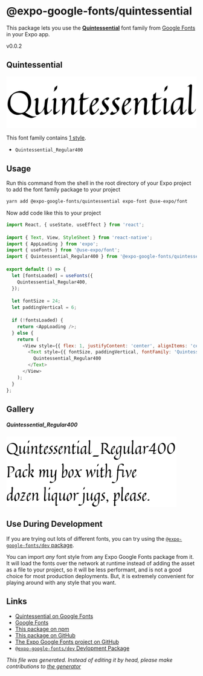 # @expo-google-fonts/quintessential

This package lets you use the [**Quintessential**](https://fonts.google.com/specimen/Quintessential) font family from [Google Fonts](https://fonts.google.com/) in your Expo app.

v0.0.2

## Quintessential

![Quintessential](./font-family.png)

This font family contains [1 style](#gallery).

- `Quintessential_Regular400`

## Usage

Run this command from the shell in the root directory of your Expo project to add the font family package to your project
```sh
yarn add @expo-google-fonts/quintessential expo-font @use-expo/font
```

Now add code like this to your project
```js
import React, { useState, useEffect } from 'react';

import { Text, View, StyleSheet } from 'react-native';
import { AppLoading } from 'expo';
import { useFonts } from '@use-expo/font';
import { Quintessential_Regular400 } from '@expo-google-fonts/quintessential';

export default () => {
  let [fontsLoaded] = useFonts({
    Quintessential_Regular400,
  });

  let fontSize = 24;
  let paddingVertical = 6;

  if (!fontsLoaded) {
    return <AppLoading />;
  } else {
    return (
      <View style={{ flex: 1, justifyContent: 'center', alignItems: 'center' }}>
        <Text style={{ fontSize, paddingVertical, fontFamily: 'Quintessential_Regular400' }}>
          Quintessential_Regular400
        </Text>
      </View>
    );
  }
};

```

## Gallery

##### Quintessential_Regular400
![Quintessential_Regular400](./030ff82f2f4a02d56504ed9191c94412439e0fc2bb5ea13d563ecc793620de06.ttf.png)


## Use During Development

If you are trying out lots of different fonts, you can try using the [`@expo-google-fonts/dev` package](https://www.npmjs.com/package/@expo-google-fonts/dev).

You can import *any* font style from any Expo Google Fonts package from it. It will load the fonts
over the network at runtime instead of adding the asset as a file to your project, so it will be 
less performant, and is not a good choice for most production deployments. But, it is extremely convenient
for playing around with any style that you want.

## Links

- [Quintessential on Google Fonts](https://fonts.google.com/specimen/Quintessential)
- [Google Fonts](https://fonts.google.com/)
- [This package on npm](https://www.npmjs.com/package/@expo-google-fonts/quintessential)
- [This package on GitHub](https://github.com/expo/google-fonts/tree/master/font-packages/quintessential)
- [The Expo Google Fonts project on GitHub](https://github.com/expo/google-fonts)
- [`@expo-google-fonts/dev` Devlopment Package](https://github.com/expo/google-fonts/tree/master/font-packages/dev)


*This file was generated. Instead of editing it by head, please make contributions to [the generator](https://github.com/expo/google-fonts/tree/master/packages/generator)*
